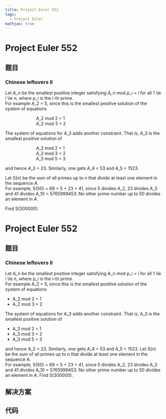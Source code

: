 ```yaml
---
title: Project Euler 552
tags:
  - Project Euler
mathjax: true
---
```

<escape><!-- more --></escape>
    
# Project Euler 552
## 题目
### Chinese leftovers II


Let <var>A_n</var> be the smallest positive integer satisfying  <var>A_n</var> mod <var>p_i</var> = <var>i</var>  for all 1 \le <var>i</var> \le <var>n</var>, where <var>p_i</var> is the
<var>i</var>-th prime.
<br />For example <var>A</var>_2 = 5, since this is the smallest positive solution of the system of equations 
<ul style="list-style-type:none;margin-left:2cm;"><li> <var>A</var>_2 mod 2 = 1 </li>
<li> <var>A</var>_2 mod 3 = 2</li></ul>
The system of equations for <var>A</var>_3 adds another constraint. That is, <var>A</var>_3 is the smallest positive solution of
<ul style="list-style-type:none;margin-left:2cm;"><li> <var>A</var>_3 mod 2 = 1 </li>
<li> <var>A</var>_3 mod 3 = 2</li>
<li> <var>A</var>_3 mod 5 = 3</li></ul>
and hence <var>A</var>_3 = 23. Similarly, one gets <var>A</var>_4 = 53 and <var>A</var>_5 = 1523.


Let S(<var>n</var>) be the sum of all primes up to <var>n</var> that divide at least one element in the sequence <var>A</var>.
<br />For example, S(50) = 69 = 5 + 23 + 41, since 5 divides <var>A</var>_2, 23 divides <var>A</var>_3 and 41 divides <var>A</var>_10 = 5765999453. No other prime number up to 50 divides an element in <var>A</var>.


Find S(300000).


# Project Euler 552
## 题目
### Chinese leftovers II

Let A_n be the smallest positive integer satisfying  A_n mod p_i = i  for all 1 \le i \le n, where p_i is the i-th prime.<br>For example A_2 = 5, since this is the smallest positive solution of the system of equations 
<ul>
<li>A_2 mod 2 = 1 </li>
<li>A_2 mod 3 = 2</li>
</ul>
The system of equations for A_3 adds another constraint. That is, A_3 is the smallest positive solution of
<ul>
<li>A_3 mod 2 = 1 </li>
<li>A_3 mod 3 = 2</li>
<li>A_3 mod 5 = 3</li>
</ul>
and hence A_3 = 23. Similarly, one gets A_4 = 53 and A_5 = 1523.
Let S(n) be the sum of all primes up to n that divide at least one element in the sequence A.<br>For example, S(50) = 69 = 5 + 23 + 41, since 5 divides A_2, 23 divides A_3 and 41 divides A_10 = 5765999453. No other prime number up to 50 divides an element in A.
Find S(300000).


## 解决方案


## 代码


